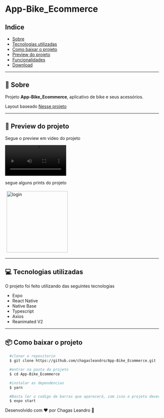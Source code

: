 ﻿# App-Bike_Ecommerce
## Indice

- [Sobre](#-sobre)
- [Tecnologias utilizadas](#-tecnologias-utilizadas)
- [Como baixar o projeto](#-como-baixar-o-projeto)
- [Preview do projeto](#-preview-do-projeto)
- [Funcionalidades](#-Funcionalidades)
- [Download](#-Download)

---

## 🤔 Sobre

Projeto **App-Bike_Ecommerce**, aplicativo de bike e seus acessórios.

Layout baseado [Nesse projeto](https://www.figma.com/file/TXhmYqCwzp8EcPyjJOheW8/Online-Bike-Shopping-App-(Community)?node-id=1%3A5&t=8jVoRBZcEeg6rhKF-0)

---

## 📱 Preview do projeto

Segue o preview em video do projeto

<div>
<video width="200" autoplay="true" loop="true" controls src="https://user-images.githubusercontent.com/29661994/201956170-42150e3d-a076-4b37-90ed-43c390049f28.mp4">
</video>
</div>

segue alguns prints do projeto

<div>
  <img style="margin: 5px" alt="login" src="https://i.imgur.com/gZ7lgbj.png" width="200">

</div>

---

## 💻 Tecnologias utilizadas

O projeto foi feito utilizando das seguintes tecnologias

- Expo
- React Native
- Native Base
- Typescript
- Axios
- Reanimated V2

---

## 📦 Como baixar o projeto

```bash
  #clonar o repositorio
  $ git clone https://github.com/chagasleandro/App-Bike_Ecommerce.git

  #entrar na pasta do projeto
  $ cd App-Bike_Ecommerce

  #instalar as dependencias
  $ yarn

  #Basta ler o codigo de barras que aparecerá, com isso o projeto deverá abrir
  $ expo start


```

Desenvolvido com ♥ por Chagas Leandro  🤳 
